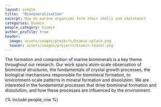 ```yaml
---
layout: single
title:  "Biomineralisation"
excerpt: How do marine organisms form their shells and skeletons?
categories: biomin
people_category: biomin
author_profile: true
header:
  image: assets/images/projects/biomin-splash.png
  teaser: assets/images/projects/biomin-teaser.png
---
```


The formation and composition of marine biominerals is a key theme throughout our research.
Our work spans atom-scale observation of biomineral structures, the fundamentals of crystal growth processes, the biological mechanisms responsible for biomineral formation, to environment-scale patterns in mineral formation and dissolution.
We are interested in the fundamental processes that drive biomineral formation and dissolution, and how these processes are influenced by the environment.

{% include people_row %}
